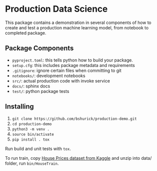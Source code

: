 # Production Data Science
This package contains a demonstration in several 
components of how to create and test a production 
machine learning model, from notebook to completed package.

## Package Components
* `pyproject.toml`: this tells python how to build your package. 
* `setup.cfg`: this includes package metadata and requirements
* `.gitignore`: ignore certain files when committing to git
* `notebooks/`: development notebooks 
* `src/`: actual production code with invoke service
* `docs/`: sphinx docs
* `test/`: python package tests 

## Installing 
1. `git clone https://github.com/bshurick/production-demo.git`  
2. `cd production-demo`  
3. `python3 -m venv .`  
4. `source bin/activate`  
5. `pip install . tox`  

Run build and unit tests with `tox`.

To run train, copy [House Prices dataset from Kaggle](https://www.kaggle.com/c/house-prices-advanced-regression-techniques/data)
and unzip into data/ folder, run `bin/HouseTrain`.
